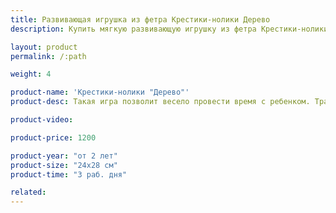```yaml
---
title: Развивающая игрушка из фетра Крестики-нолики Дерево
description: Купить мягкую развивающую игрушку из фетра Крестики-нолики Дерево в магазине KiddyTrick

layout: product
permalink: /:path

weight: 4

product-name: 'Крестики-нолики "Дерево"'
product-desc: Такая игра позволит весело провести время с ребенком. Традиционные нолики и крестики выполнены в виде мордочек лисы и медведя. На обороте расположился кармашек, куда складываются все съемные детали. Малыши, кому еще сложно играть по правилам, могут потренировать мелкую моторику шнуровкой, на которой разместились яблочки, птичка, улитка и букашка.

product-video:

product-price: 1200

product-year: "от 2 лет"
product-size: "24х28 см"
product-time: "3 раб. дня"

related:
---
```

	